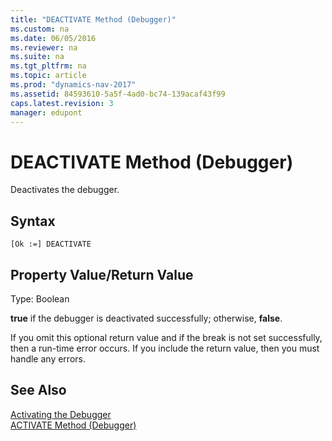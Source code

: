 ```yaml
---
title: "DEACTIVATE Method (Debugger)"
ms.custom: na
ms.date: 06/05/2016
ms.reviewer: na
ms.suite: na
ms.tgt_pltfrm: na
ms.topic: article
ms.prod: "dynamics-nav-2017"
ms.assetid: 84593610-5a5f-4ad0-bc74-139acaf43f99
caps.latest.revision: 3
manager: edupont
---
```

# DEACTIVATE Method (Debugger)
Deactivates the debugger.  
  
## Syntax  
  
```  
[Ok :=] DEACTIVATE  
```  
  
## Property Value/Return Value  
 Type: Boolean  
  
 **true** if the debugger is deactivated successfully; otherwise, **false**.  
  
 If you omit this optional return value and if the break is not set successfully, then a run-time error occurs. If you include the return value, then you must handle any errors.  
  
## See Also  
 [Activating the Debugger](Activating-the-Debugger.md)   
 [ACTIVATE Method \(Debugger\)](devenv-ACTIVATE-Method-Debugger.md)